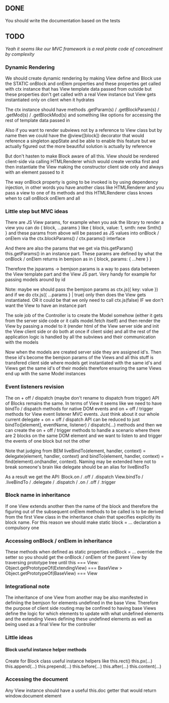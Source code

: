 ## DONE

You should write the documentation based on the tests

## TODO

_Yeah it seems like our MVC framework is a real pirate code of concealment by complexity_

### Dynamic Rendering

We should create dynamic rendering by making View define and Block use the STATIC onBlock and onElem properties and these properties get called with ctx instance that has View template data passed from outside but these properties don't get called with a real View instance but View gets instantiated only on client when it hydrates

The ctx instance should have methods .getParam(s) / .getBlockParam(s) / .getMod(s) / .getBlockMod(s) and something like options for accessing the rest of template data passed in

Also if you want to render subviews not by a reference to View class but by name then we could have the @view([block]) decorator that would reference a singleton appState and be able to enable this feature but we actually figured out the more beautiful solution is actually by reference

But don't hasten to make Block aware of all this. View should be rendered client-side via calling HTMLRenderer which would create verstka first and then instantiate the View making the constructor client side only and always with an element passed to it

The way onBlock property is going to be invoked is by using dependency injection, in other words you have another class like HTMLRenderer and you pass a view to one of its methods and this HTMLRenderer class knows when to call onBlock onElem and all

### Little step but MVC ideas

There are JS View params, for example when you ask the library to render a view you can do { block, ...params } like { block, value: 1, smth: new Smth() } and these params from above will be passed as JS values into onBlock / onElem via the ctx.blockParams() / ctx.params() interface

And there are also the params that we get via this.getParam() this.getParams() in an instance part. These params are defined by what the onBlock / onElem returns in bemjson as in { block, params: { ...here } }

Therefore the jsparams -> bemjson params is a way to pass data between the View template part and the View JS part. Very handy for example for passing models around by id

Note: maybe we should pass the bemjson params as ctx.js({ key: value }) and if we do ctx.js({ ...params } | true) only then does the View gets instantiated. OR it could be that we only need to call ctx.js(false) IF we don't want the View to have an instance part

The sole job of the Controller is to create the Model somehow (either it gets from the server side code or it calls model.fetch itself) and then render the View by passing a model to it (render html of the View server side and init the View client side or do both at once if client side) and all the rest of the application logic is handled by all the subviews and their communication with the models

Now when the models are created server side they are assigned id's. Then these id's become the bemjson params of the Views and all this stuff is transfered client side where models get instantiated with the same id's and Views get the same id's of their models therefore ensuring the same Views end up with the same Model instances

### Event listeners revision

The on + off / dispatch (maybe don't rename to dispatch from trigger) API of Blocks remains the same. In terms of View it seems like we need to have bindTo / dispatch methods for native DOM events and on + off / trigger methods for View event listener MVC events. Just think about it our whole current delegate + on + off / dispatch API can be reduced to just bindTo([element], eventName, listener) / dispatch(...) methods and then we can create the on + off / trigger methods to handle a scenario where there are 2 blocks on the same DOM element and we want to listen to and trigger the events of one block but not the other

Note that judging from BEM liveBindTo(element, handler, context) = delegate(element, handler, context) and bindTo(element, handler, context) = find(element).on(handler, context). Naming may be extended here not to break someone's brain like delegate should be an alias for liveBindTo

As a result we get the API:
Block.on / .off / .dispatch
View.bindTo / .liveBindTo / .delegate / .dispatch / .on / .off / .trigger

### Block name in inheritance

If one View extends another then the name of the block and therefore the figuring out of the subsequent onElem methods to be called is to be derived from the first View class in the inheritance chain that specifies explicitly its block name. For this reason we should make static block = ... declaration a compulsory one

### Accessing onBlock / onElem in inheritance

These methods when defined as static properties onBlock = ... override the setter so you should get the onBlock / onElem of the parent View by traversing prototype tree until this === View:
Object.getPrototypeOf(ExtendingView) === BaseView > Object.getPrototypeOf(BaseView) === View

### Integrational note

The inheritance of one View from another may be also manifested in definiing the bemjson for elements undefined in the base View. Therefore the purpose of client side routing may be confined to having base Views define the logic for which elements to update with what undefined elements and the extending Views defining these undefined elements as well as being used as a final View for the controller

### Little ideas

#### Block useful instance helper methods

Create for Block class useful instance helpers like this.rect() this.px(...) this.append(...) this.prepend(...) this.before(...) this.after(...) this.content(...)

### Accessing the document

Any View instance should have a useful this.doc getter that would return window.document element
